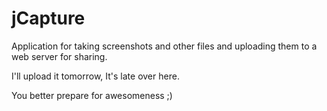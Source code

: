 jCapture
========

Application for taking screenshots and other files and uploading them to a web server for sharing.

I'll upload it tomorrow, It's late over here.

You better prepare for awesomeness ;)
